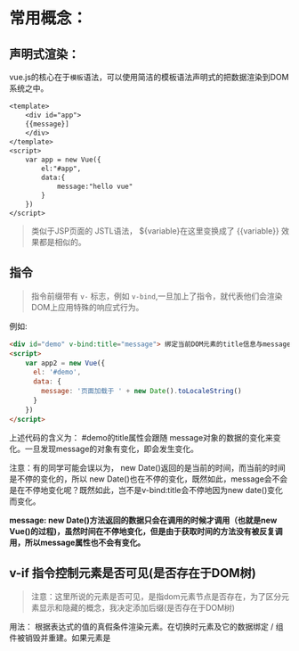 # 常用概念：



## 声明式渲染：

vue.js的核心在于`模板`语法，可以使用简洁的模板语法声明式的把数据渲染到DOM系统之中。

```vue
<template>
	<div id="app">
	{{message}]
	</div>
</template>
<script>
	var app = new Vue({
		el:"#app",
		data:{
			message:"hello vue"
		}
	})
</script>
```

> 类似于JSP页面的 JSTL语法， ${variable}在这里变换成了 {{variable}} 效果都是相似的。

## 指令
> 指令前缀带有 `v-` 标志，例如 `v-bind`,一旦加上了指令，就代表他们会渲染DOM上应用特殊的响应式行为。

例如:
```html
<div id="demo" v-bind:title="message"> 绑定当前DOM元素的title信息与message保持一致</div>
<script>
	var app2 = new Vue({
	  el: '#demo',
	  data: {
	    message: '页面加载于 ' + new Date().toLocaleString()
	  }
	})
</script>
```
上述代码的含义为： #demo的title属性会跟随 message对象的数据的变化来变化。一旦发现message的对象有变化，即会发生变化。

注意：有的同学可能会误以为， new Date()返回的是当前的时间，而当前的时间是不停的变化的，所以 new Date()也在不停的变化，既然如此，message会不会是在不停地变化呢？既然如此，岂不是v-bind:title会不停地因为new date()变化而变化。

**message: new Date()方法返回的数据只会在调用的时候才调用（也就是new  Vue()的过程)，虽然时间在不停地变化，但是由于获取时间的方法没有被反复调用，所以message属性也不会有变化。**


## v-if 指令控制元素是否可见(是否存在于DOM树)
> 注意：这里所说的元素是否可见，是指dom元素节点是否存在，为了区分元素显示和隐藏的概念，我决定添加后缀(是否存在于DOM树)

用法： 根据表达式的值的真假条件渲染元素。在切换时元素及它的数据绑定 / 组件被销毁并重建。如果元素是 <template> ，将提出它的内容作为条件块。

###  表达式的值为 true/false，如果我传递其他值会有什么问题么？
没有问题，实测true/false是会控制 vue的指令的正确处理，但是JavaScript是一个神奇的语言，会有各种各样的变量混入其中，所以我大致测试了几个变量以供参考。
1.  undefined --> 认为是false
2.  null -->认为是false
3. object/1/"1" 等常见对象 -->认为是true

所以，这个表达式是 符合JavaScript真值表的。也就是说，只要你写的表达式返回的是JavaScript的真值，就认为是true。

---------------------------------------
![已经写了1300百字了，在不插一张图，你们可能已经看不下去了](./images/JavaScript真值表.jpg)
如果看不懂上面的图，可以参照：[MDN中JavaScript被认为是真的值](https://developer.mozilla.org/zh-CN/docs/Glossary/Truthy)

```html
<div id="app3">
	<span v-if="isSeen">现在你可以看到我了</span>   
</div>
<script>
	var app3 = new Vue({
	  el: '#app3',
	  data: {
	    seen: true
	  }
	})
</script>
```
如果你希望元素消失不见，我们可以 修改seen的属性
```javascript
	app3.seen = false
```

## v-else 指令控制元素是否可见
用法： 前一个兄弟元素必须有v-if v-else-if指令。

--------------------
当 随机数>0.5的时候，就会出现 `你可以看到我` 字样。否则出现`你看不到`字样。
```html
<div v-if="Math.random() > 0.5">
    你可以看到我
</div>
<div v-else>
	你看不到
</div>
```

## v-else-if
用法： 前一个兄弟元素必须有v-if v-else-if指令。

如果等于A则展示A,否则，如果是B，则展示B，否则如果是C。则展示C。否则就 A/B/C.
```html
<div v-if="type === 'A'">
  A
</div>
<div v-else-if="type === 'B'">
  CIX
</div>
<div v-else-if="type === 'C'">
  C
</div>
<div v-else>
  Not A/B/C
</div>
```
类似于下面的逻辑：
```javascript
function demo(type) {
  if(type === "A"){
  	return "A"
  }else if (type == 'B'){
  	return "B"
  }else if(type == "C"){
  	return "C"
  }else {
  	return "NOT A/B/C"
  }
}

```
## v-for
[查看详细](HTMLdemo/指令/v-for/basic.html)
 
预期数据： Array | Object | number | string

用法：基于源数据多次渲染元素或模板块。此指令之值，必须使用特定语法 `alias in expression`，为当前遍历的元素提供别名：

> alias(别名) expression(表达式)
```html
<div v-for="item in items">
  {{ item.text }}
</div>
```
使用第二个参数，作为键名。
```html
<div v-for="(value, key) in object">
  {{ key }}: {{ value }}
</div>
```
使用第三个参数，作为下标名称。
```html
<div v-for="(value, key, index) in object">
  {{ index }}. {{ key }}: {{ value }}
</div>
```
### 注意事项：
JavaScript的语法特性，导致了vue不能够完善的监测所有的数组变化。
例如：
```javascript
	$vm.basicArray[0] = 'newValue'; //直接利用语法特性，为数组引入一个新的值
	$vm.basicArray.length = $vm.basicArray.length - 1; //利用语法特性，删除掉数组的最后一位。
```
为了解决以上的问题，我们可以使用新的语法来实现(也会触发更新操作)：
```javascript
// Vue.set
// Vue.set(vm.items, indexOfItem, newValue)
Vue.set($vm.basicArray,0,'newValue')
// 至于修改长度，直接使用 splice()这个变异方法即可，
```
由此，引出了JavaScript与vue之间的变化的关系。

## v-on 
[查看详细](HTMLdemo/指令/v-on/basic.html)

预期数据： function | inline statement | object

用法：绑定事件监听，事件类型由参数指定。表达式可以使一个方法的名称或一个内联语句。若没有修饰符也可省略。

若监听原生的DOM元素，只能够监听普通的 DOM事件。

此时：方法只能够以事件为唯一参数，若使用了内联语句，可以使用$event属性获取当前事件引用。
```html
	<button v-on:click="console.log(1)">点我打印:1</button>
	
	<!-- 方法处理器 -->
    <button v-on:click="doThis"></button>
    
    <!-- 内联语句 -->
    <button v-on:click="doThat('hello', $event)"></button>
    
    <!-- 缩写 -->
    <!--<button v-on:click="doThis"></button>-->
    <button @click="doThis"></button>
    
    <!-- 停止冒泡 -->
    <!--<button v-on:click.stop="doThis"></button>-->
    <button @click.stop="doThis"></button>
    
    <!-- 阻止默认行为 -->
    <!--<button v-on:click.prevent="doThis"></button>-->
    <button @click.prevent="doThis"></button>
    
    <!-- 阻止默认行为，没有表达式 -->
    <!--<form v-on:submit.prevent></form>-->
    <form @submit.prevent></form>
    
    <!--  串联修饰符 -->
    <button v-on:click.stop.prevent="doThis"></button>
    <button @click.stop.prevent="doThis"></button>
    
    <!-- 键修饰符，键别名 -->
    <input @keyup.enter="onEnter">
    
    <!-- 键修饰符，键代码 -->
    <input @keyup.13="onEnter">
    
    <!-- 点击回调只会触发一次 -->
    <button v-on:click.once="doThis"></button>
    
    <!-- 对象语法 (2.4.0+) -->
    <button v-on="{ mousedown: doThis, mouseup: doThat }"></button>
```
若监听了自定义元素组件
```html
	<my-component v-on:click="sayHi(123,$event)"></my-component>
```

##  v-bind
缩写： `：`  注意 真的缩写是`：`  
例子：
```html
	<button v-bind:src="data"></button>
	<!-- 缩写 -->
	<button :src="data"></button>
```
预期： any(with argument)  | object(without argument)
用法： 动态的绑定一个或者多个特性，或者一个组件prop到表达式 (你可以理解为单向绑定，从data数据绑定到当前组件。当然前提是你的dat数据要有对应的值)


```html
<!-- 绑定一个属性 -->
<img v-bind:src="imageSrc">

<!-- 缩写 -->
<img :src="imageSrc">

<!-- 内联字符串拼接 -->
<img :src="'/path/to/images/' + fileName">

<!-- class 绑定 -->
<div :class="{ red: isRed }"></div>
<div :class="[classA, classB]"></div>
<div :class="[classA, { classB: isB, classC: isC }]">

<!-- style 绑定 -->
<div :style="{ fontSize: size + 'px' }"></div>
<div :style="[styleObjectA, styleObjectB]"></div>

<!-- 绑定一个有属性的对象 -->
<div v-bind="{ id: someProp, 'other-attr': otherProp }"></div>

<!-- 通过 prop 修饰符绑定 DOM 属性 -->
<div v-bind:text-content.prop="text"></div>

<!-- prop 绑定。“prop”必须在 my-component 中声明。-->
<my-component :prop="someThing"></my-component>

<!-- 通过 $props 将父组件的 props 一起传给子组件 -->
<child-component v-bind="$props"></child-component>

<!-- XLink -->
<svg><a :xlink:special="foo"></a></svg>
```

## v-model
预期： 随表单控件类型的不同而不同。
限制： 
* input
* select
* textarea
* components


## v-pre
预期： 跳过这个元素和它的子元素的编译过程，所以我们可以用来显示原始的  Mustache标签，跳过大量没有指令的节点会加快编译。
用法：
```html
	<span v-pre>{{ this will not be compiled }}</span>
```

## v-cloak
用法：这个指令保持在元素上直到关联实例结束编译。和 CSS 规则如 [v-cloak] { display: none } 一起用时，这个指令可以隐藏未编译的 Mustache 标签直到实例准备完毕。

用法：
```vue
<style>
	[v-vloak]{
		display: none;
	}
</style>
<template>
	<div v-cloak>
	{{message}}
	</div>
</template>
```
上述代码中，div message 会被隐藏，一直到编译结束。

## v-once
用法： 当前元素和组件只会被渲染一次。   之后的重新渲染，元素/组件以及所有的子节点都会被视为静态内容，并且跳过。 我们可以利用这个指令来优化更新的性能。

```html
<!-- 单个元素 -->
<span v-once>This will never change: {{msg}}</span>
<!-- 有子元素 -->
<div v-once>
  <h1>comment</h1>
  <p>{{msg}}</p>
</div>
<!-- 组件 -->
<my-component v-once :comment="msg"></my-component>
<!-- `v-for` 指令-->
<ul>
  <li v-for="i in list" v-once>{{i}}</li>
</ul>
```
